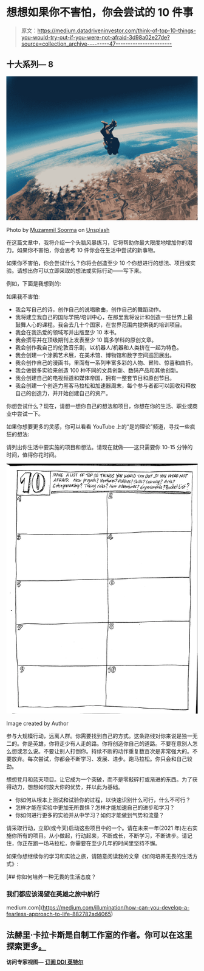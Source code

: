 # 想想如果你不害怕，你会尝试的 10 件事

> 原文：<https://medium.datadriveninvestor.com/think-of-top-10-things-you-would-try-out-if-you-were-not-afraid-3d98a02e27de?source=collection_archive---------47----------------------->

## 十大系列— 8

![](img/5bf8e1d947a898b3d3a6a7fb69371f8a.png)

Photo by [Muzammil Soorma](https://unsplash.com/@muzammilo?utm_source=medium&utm_medium=referral) on [Unsplash](https://unsplash.com?utm_source=medium&utm_medium=referral)

在这篇文章中，我将介绍一个头脑风暴练习，它将帮助你最大限度地增加你的潜力。如果你不害怕，你会思考 10 件你会在生活中尝试的新事物。

如果你不害怕，你会尝试什么？你将会创造至少 10 个你想进行的想法、项目或实验。请想出你可以立即采取的想法或实际行动——写下来。

例如，下面是我想到的:

如果我不害怕:

*   我会写自己的诗，创作自己的说唱歌曲，创作自己的舞蹈动作。
*   我将建立我自己的国际学院/培训中心，在那里我将设计和创造一些世界上最鼓舞人心的课程。我会去几十个国家，在世界范围内提供我的培训项目。
*   我会在我热爱的领域写并出版至少 10 本书。
*   我会撰写并在顶级期刊上发表至少 10 篇多学科的原创文章。
*   我会创作我自己的伦敦音乐剧，以机器人/机器和人类挤在一起为特色。
*   我会创建一个涂鸦艺术展，在美术馆、博物馆和数字空间巡回展出。
*   我会创作自己的漫画书，里面有一系列丰富多彩的人物、冒险、惊喜和曲折。
*   我会做很多实验来创造 100 种不同的文具创新、数码产品和其他创新。
*   我会创建自己的电视频道和媒体帝国，拥有一整套节目和原创节目。
*   我会创建一个创造力黑客马拉松和加速器周末，每个参与者都可以回收和释放自己的创造力，并开始创建自己的资产。

你想尝试什么？现在，请想一想你自己的想法和项目，你想在你的生活、职业或商业中尝试一下。

如果你想要更多的灵感，你可以看看 YouTube 上的“是的理论”频道，寻找一些疯狂的想法:

请列出你生活中要实施的项目和想法。请现在就做——这只需要你 10-15 分钟的时间，值得你花时间。

![](img/f39b8a24126f1b1624300ba35ec35e79.png)

Image created by Author

参与大规模行动，远离人群。你需要找到自己的方式。这条路线对你来说是独一无二的。你是英雄，你将走少有人走的路。你将创造你自己的道路。不要在意别人怎么想或怎么说。不要让别人打倒你。持续不断的动作重复数百次是非常强大的。不要放弃。每次尝试，你都会不断学习、发展、进步。跑马拉松。你只会和自己较劲。

想想登月和蓝天项目。让它成为一个突破，而不是零敲碎打或渐进的东西。为了获得动力，想想如何放大你的优势，并以此为基础。

*   你如何从根本上测试和试验你的过程，以快速识别什么可行，什么不可行？
*   怎样才能在实验中更加无所畏惧？怎样才能加速自己的进步和学习？
*   你如何进行更多的实验并从中学习？如何才能做到气势和流量？

请采取行动，立即(或今天)启动这些项目中的一个。请在未来一年(2021 年)左右实施你所有的项目。从小做起，行动起来，不断成长，不断学习，不断进步。请记住，你正在跑一场马拉松，你需要在至少几年的时间里坚持不懈。

如果你想继续你的学习和实验之旅，请随意阅读我的文章《如何培养无畏的生活方式》:

[](https://medium.com/illumination/how-can-you-develop-a-fearless-approach-to-life-882782ad4065) [## 你如何培养一种无畏的生活态度？

### 我们都应该渴望在英雄之旅中航行

medium.com](https://medium.com/illumination/how-can-you-develop-a-fearless-approach-to-life-882782ad4065) 

## 法赫里·卡拉卡斯是自制工作室的作者。你可以在这里探索更多[。](https://selfmakingstudio.com/)

**访问专家视图—** [**订阅 DDI 英特尔**](https://datadriveninvestor.com/ddi-intel)
